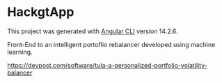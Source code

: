 # HackgtApp

This project was generated with [Angular CLI](https://github.com/angular/angular-cli) version 14.2.6.

Front-End to an intelligent portoflio rebalancer developed using machine learning. 

https://devpost.com/software/tula-a-personalized-portfolio-volatility-balancer
